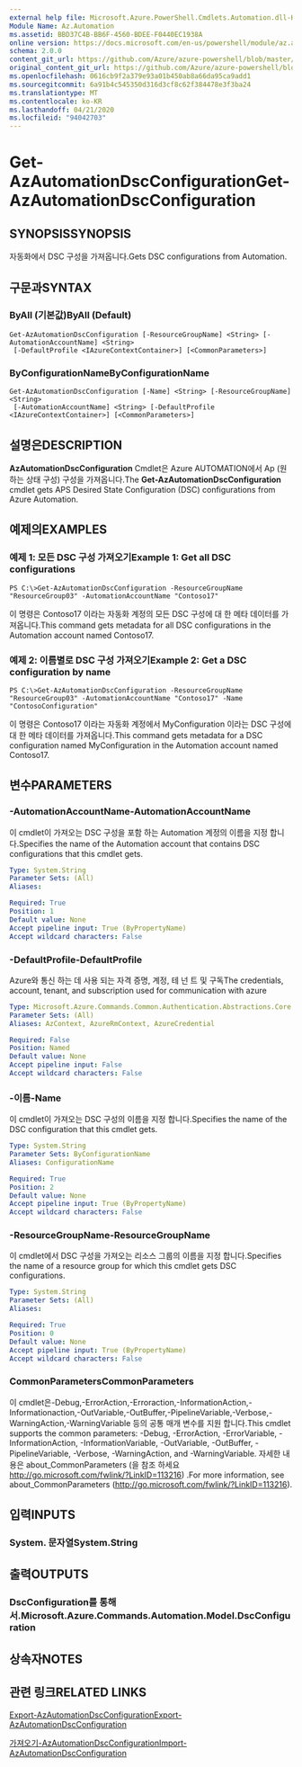 ```yaml
---
external help file: Microsoft.Azure.PowerShell.Cmdlets.Automation.dll-Help.xml
Module Name: Az.Automation
ms.assetid: BBD37C4B-BB6F-4560-BDEE-F0440EC1938A
online version: https://docs.microsoft.com/en-us/powershell/module/az.automation/get-azautomationdscconfiguration
schema: 2.0.0
content_git_url: https://github.com/Azure/azure-powershell/blob/master/src/Automation/Automation/help/Get-AzAutomationDscConfiguration.md
original_content_git_url: https://github.com/Azure/azure-powershell/blob/master/src/Automation/Automation/help/Get-AzAutomationDscConfiguration.md
ms.openlocfilehash: 0616cb9f2a379e93a01b450ab8a66da95ca9add1
ms.sourcegitcommit: 6a91b4c545350d316d3cf8c62f384478e3f3ba24
ms.translationtype: MT
ms.contentlocale: ko-KR
ms.lasthandoff: 04/21/2020
ms.locfileid: "94042703"
---
```

# <span data-ttu-id="8cae7-101">Get-AzAutomationDscConfiguration</span><span class="sxs-lookup"><span data-stu-id="8cae7-101">Get-AzAutomationDscConfiguration</span></span>

## <span data-ttu-id="8cae7-102">SYNOPSIS</span><span class="sxs-lookup"><span data-stu-id="8cae7-102">SYNOPSIS</span></span>
<span data-ttu-id="8cae7-103">자동화에서 DSC 구성을 가져옵니다.</span><span class="sxs-lookup"><span data-stu-id="8cae7-103">Gets DSC configurations from Automation.</span></span>

## <span data-ttu-id="8cae7-104">구문과</span><span class="sxs-lookup"><span data-stu-id="8cae7-104">SYNTAX</span></span>

### <span data-ttu-id="8cae7-105">ByAll (기본값)</span><span class="sxs-lookup"><span data-stu-id="8cae7-105">ByAll (Default)</span></span>
```
Get-AzAutomationDscConfiguration [-ResourceGroupName] <String> [-AutomationAccountName] <String>
 [-DefaultProfile <IAzureContextContainer>] [<CommonParameters>]
```

### <span data-ttu-id="8cae7-106">ByConfigurationName</span><span class="sxs-lookup"><span data-stu-id="8cae7-106">ByConfigurationName</span></span>
```
Get-AzAutomationDscConfiguration [-Name] <String> [-ResourceGroupName] <String>
 [-AutomationAccountName] <String> [-DefaultProfile <IAzureContextContainer>] [<CommonParameters>]
```

## <span data-ttu-id="8cae7-107">설명은</span><span class="sxs-lookup"><span data-stu-id="8cae7-107">DESCRIPTION</span></span>
<span data-ttu-id="8cae7-108">**AzAutomationDscConfiguration** Cmdlet은 Azure AUTOMATION에서 Ap (원하는 상태 구성) 구성을 가져옵니다.</span><span class="sxs-lookup"><span data-stu-id="8cae7-108">The **Get-AzAutomationDscConfiguration** cmdlet gets APS Desired State Configuration (DSC) configurations from Azure Automation.</span></span>

## <span data-ttu-id="8cae7-109">예제의</span><span class="sxs-lookup"><span data-stu-id="8cae7-109">EXAMPLES</span></span>

### <span data-ttu-id="8cae7-110">예제 1: 모든 DSC 구성 가져오기</span><span class="sxs-lookup"><span data-stu-id="8cae7-110">Example 1: Get all DSC configurations</span></span>
```
PS C:\>Get-AzAutomationDscConfiguration -ResourceGroupName "ResourceGroup03" -AutomationAccountName "Contoso17"
```

<span data-ttu-id="8cae7-111">이 명령은 Contoso17 이라는 자동화 계정의 모든 DSC 구성에 대 한 메타 데이터를 가져옵니다.</span><span class="sxs-lookup"><span data-stu-id="8cae7-111">This command gets metadata for all DSC configurations in the Automation account named Contoso17.</span></span>

### <span data-ttu-id="8cae7-112">예제 2: 이름별로 DSC 구성 가져오기</span><span class="sxs-lookup"><span data-stu-id="8cae7-112">Example 2: Get a DSC configuration by name</span></span>
```
PS C:\>Get-AzAutomationDscConfiguration -ResourceGroupName "ResourceGroup03" -AutomationAccountName "Contoso17" -Name "ContosoConfiguration"
```

<span data-ttu-id="8cae7-113">이 명령은 Contoso17 이라는 자동화 계정에서 MyConfiguration 이라는 DSC 구성에 대 한 메타 데이터를 가져옵니다.</span><span class="sxs-lookup"><span data-stu-id="8cae7-113">This command gets metadata for a DSC configuration named MyConfiguration in the Automation account named Contoso17.</span></span>

## <span data-ttu-id="8cae7-114">변수</span><span class="sxs-lookup"><span data-stu-id="8cae7-114">PARAMETERS</span></span>

### <span data-ttu-id="8cae7-115">-AutomationAccountName</span><span class="sxs-lookup"><span data-stu-id="8cae7-115">-AutomationAccountName</span></span>
<span data-ttu-id="8cae7-116">이 cmdlet이 가져오는 DSC 구성을 포함 하는 Automation 계정의 이름을 지정 합니다.</span><span class="sxs-lookup"><span data-stu-id="8cae7-116">Specifies the name of the Automation account that contains DSC configurations that this cmdlet gets.</span></span>

```yaml
Type: System.String
Parameter Sets: (All)
Aliases:

Required: True
Position: 1
Default value: None
Accept pipeline input: True (ByPropertyName)
Accept wildcard characters: False
```

### <span data-ttu-id="8cae7-117">-DefaultProfile</span><span class="sxs-lookup"><span data-stu-id="8cae7-117">-DefaultProfile</span></span>
<span data-ttu-id="8cae7-118">Azure와 통신 하는 데 사용 되는 자격 증명, 계정, 테 넌 트 및 구독</span><span class="sxs-lookup"><span data-stu-id="8cae7-118">The credentials, account, tenant, and subscription used for communication with azure</span></span>

```yaml
Type: Microsoft.Azure.Commands.Common.Authentication.Abstractions.Core.IAzureContextContainer
Parameter Sets: (All)
Aliases: AzContext, AzureRmContext, AzureCredential

Required: False
Position: Named
Default value: None
Accept pipeline input: False
Accept wildcard characters: False
```

### <span data-ttu-id="8cae7-119">-이름</span><span class="sxs-lookup"><span data-stu-id="8cae7-119">-Name</span></span>
<span data-ttu-id="8cae7-120">이 cmdlet이 가져오는 DSC 구성의 이름을 지정 합니다.</span><span class="sxs-lookup"><span data-stu-id="8cae7-120">Specifies the name of the DSC configuration that this cmdlet gets.</span></span>

```yaml
Type: System.String
Parameter Sets: ByConfigurationName
Aliases: ConfigurationName

Required: True
Position: 2
Default value: None
Accept pipeline input: True (ByPropertyName)
Accept wildcard characters: False
```

### <span data-ttu-id="8cae7-121">-ResourceGroupName</span><span class="sxs-lookup"><span data-stu-id="8cae7-121">-ResourceGroupName</span></span>
<span data-ttu-id="8cae7-122">이 cmdlet에서 DSC 구성을 가져오는 리소스 그룹의 이름을 지정 합니다.</span><span class="sxs-lookup"><span data-stu-id="8cae7-122">Specifies the name of a resource group for which this cmdlet gets DSC configurations.</span></span>

```yaml
Type: System.String
Parameter Sets: (All)
Aliases:

Required: True
Position: 0
Default value: None
Accept pipeline input: True (ByPropertyName)
Accept wildcard characters: False
```

### <span data-ttu-id="8cae7-123">CommonParameters</span><span class="sxs-lookup"><span data-stu-id="8cae7-123">CommonParameters</span></span>
<span data-ttu-id="8cae7-124">이 cmdlet은-Debug,-ErrorAction,-Erroraction,-InformationAction,-Informationaction,-OutVariable,-OutBuffer,-PipelineVariable,-Verbose,-WarningAction,-WarningVariable 등의 공통 매개 변수를 지원 합니다.</span><span class="sxs-lookup"><span data-stu-id="8cae7-124">This cmdlet supports the common parameters: -Debug, -ErrorAction, -ErrorVariable, -InformationAction, -InformationVariable, -OutVariable, -OutBuffer, -PipelineVariable, -Verbose, -WarningAction, and -WarningVariable.</span></span> <span data-ttu-id="8cae7-125">자세한 내용은 about_CommonParameters (을 참조 하세요 http://go.microsoft.com/fwlink/?LinkID=113216) .</span><span class="sxs-lookup"><span data-stu-id="8cae7-125">For more information, see about_CommonParameters (http://go.microsoft.com/fwlink/?LinkID=113216).</span></span>

## <span data-ttu-id="8cae7-126">입력</span><span class="sxs-lookup"><span data-stu-id="8cae7-126">INPUTS</span></span>

### <span data-ttu-id="8cae7-127">System. 문자열</span><span class="sxs-lookup"><span data-stu-id="8cae7-127">System.String</span></span>

## <span data-ttu-id="8cae7-128">출력</span><span class="sxs-lookup"><span data-stu-id="8cae7-128">OUTPUTS</span></span>

### <span data-ttu-id="8cae7-129">DscConfiguration를 통해 서.</span><span class="sxs-lookup"><span data-stu-id="8cae7-129">Microsoft.Azure.Commands.Automation.Model.DscConfiguration</span></span>

## <span data-ttu-id="8cae7-130">상속자</span><span class="sxs-lookup"><span data-stu-id="8cae7-130">NOTES</span></span>

## <span data-ttu-id="8cae7-131">관련 링크</span><span class="sxs-lookup"><span data-stu-id="8cae7-131">RELATED LINKS</span></span>

[<span data-ttu-id="8cae7-132">Export-AzAutomationDscConfiguration</span><span class="sxs-lookup"><span data-stu-id="8cae7-132">Export-AzAutomationDscConfiguration</span></span>](./Export-AzAutomationDscConfiguration.md)

[<span data-ttu-id="8cae7-133">가져오기-AzAutomationDscConfiguration</span><span class="sxs-lookup"><span data-stu-id="8cae7-133">Import-AzAutomationDscConfiguration</span></span>](./Import-AzAutomationDscConfiguration.md)


